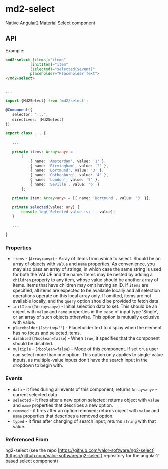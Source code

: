 # md2-select

Native Angular2 Material Select component

## API

Example:
 
 ```html
<md2-select [items]="items"
            [initItem]="item"
            (selected)="selected($event)"
            placeholder="Placeholder Text">
</md2-select>
 ```
 ```ts

...

import {Md2Select} from 'md2/select';

@Component({
    selector: "...",
    directives: [Md2Select]
})

export class ... {
    
    ...
    
    private items: Array<any> =
        [
            { name: 'Amsterdam', value: '1' },
            { name: 'Birmingham', value: '2' },
            { name: 'Dortmund', value: '3' },
            { name: 'Gothenburg', value: '4' },
            { name: 'London', value: '5' },
            { name: 'Seville', value: '6' }
        ];

    private item: Array<any> = [{ name: 'Dortmund', value: '3' }];

    private selected(value: any) {
        console.log('Selected value is: ', value);
    }

    ...

}
 ```

### Properties

  - `items` - (`Array<any>`) - Array of items from which to select. Should be an array of objects with `value` and `name` properties.
  As convenience, you may also pass an array of strings, in which case the same string is used for both the VALUE and the name.
  Items may be nested by adding a `children` property to any item, whose value should be another array of items. Items that have children may omit having an ID.
  If `items` are specified, all items are expected to be available locally and all selection operations operate on this local array only.
  If omitted, items are not available locally, and the `query` option should be provided to fetch data.
  - `initItem` (`?Array<any>`) - Initial selection data to set. This should be an object with `value` and `name` properties in the case of input type 'Single',
  or an array of such objects otherwise. This option is mutually exclusive with value.
  - `placeholder` (`?string=''`) - Placeholder text to display when the element has no focus and selected items.
  - `disabled` (`?boolean=false`) - When `true`, it specifies that the component should be disabled.
  - `multiple` - (`?boolean=false`) - Mode of this component. If set `true` user can select more than one option.
  This option only applies to single-value inputs, as multiple-value inputs don't have the search input in the dropdown to begin with.

### Events

  - `data` - it fires during all events of this component; returns `Array<any>` - current selected data
  - `selected` - it fires after a new option selected; returns object with `value` and `name` properties that describes a new option.
  - `removed` - it fires after an option removed; returns object with `value` and `name` properties that describes a removed option.
  - `typed` - it fires after changing of search input; returns `string` with that value.


### Referenced From
ng2-select (see the repo [https://github.com/valor-software/ng2-select](https://github.com/valor-software/ng2-select) repository for the angular2 based select component)

